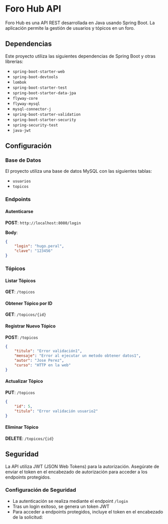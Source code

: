 # Foro Hub API

Foro Hub es una API REST desarrollada en Java usando Spring Boot. La aplicación permite la gestión de usuarios y tópicos en un foro. 

## Dependencias

Este proyecto utiliza las siguientes dependencias de Spring Boot y otras librerías:

- `spring-boot-starter-web`
- `spring-boot-devtools`
- `lombok`
- `spring-boot-starter-test`
- `spring-boot-starter-data-jpa`
- `flyway-core`
- `flyway-mysql`
- `mysql-connector-j`
- `spring-boot-starter-validation`
- `spring-boot-starter-security`
- `spring-security-test`
- `java-jwt`

## Configuración

### Base de Datos

El proyecto utiliza una base de datos MySQL con las siguientes tablas:

- `usuarios`
- `topicos`

### Endpoints

#### Autenticarse

**POST**: `http://localhost:8080/login`

**Body**:
```json
{
    "login": "hugo.peral",
    "clave": "123456"
}
```
### Tópicos

#### Listar Tópicos
**GET**: `/topicos`

#### Obtener Tópico por ID
**GET**: `/topicos/{id}`

#### Registrar Nuevo Tópico
**POST**: `/topicos`
```json
{
    "titulo": "Error validación1",
    "mensaje": "Error al ejecutar un metodo obtener datos1",
    "autor": "Jose Perez",
    "curso": "HTTP en la web"
}
```

#### Actualizar Tópico
**PUT**: `/topicos`
```json
{
    "id": 5,
    "titulo": "Error validación usuario2"
}
```

#### Eliminar Tópico
**DELETE**: `/topicos/{id}`

## Seguridad

La API utiliza JWT (JSON Web Tokens) para la autorización. Asegúrate de enviar el token en el encabezado de autorización para acceder a los endpoints protegidos.

### Configuración de Seguridad

- La autenticación se realiza mediante el endpoint `/login`
- Tras un login exitoso, se genera un token JWT
- Para acceder a endpoints protegidos, incluye el token en el encabezado de la solicitud:

